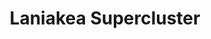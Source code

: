 ---
title: "Laniakea Supercluster"
hashtag: laniakea-supercluster
layout: hashtag
subdivision-of:
  - pisces-cetus-supercluster-complex
tags:
  - astronomy
---